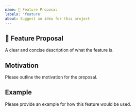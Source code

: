 ```yaml
---
name: 🚀 Feature Proposal
labels: 'feature'
about: Suggest an idea for this project
---
```


## 🚀 Feature Proposal

A clear and concise description of what the feature is.

## Motivation

Please outline the motivation for the proposal.

## Example

Please provide an example for how this feature would be used.